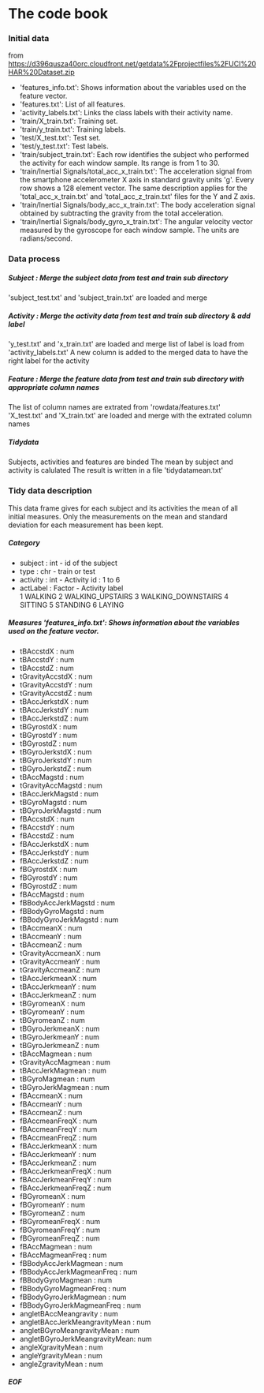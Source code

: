 The code book
===========

### Initial data 

from https://d396qusza40orc.cloudfront.net/getdata%2Fprojectfiles%2FUCI%20HAR%20Dataset.zip 

- 'features_info.txt': Shows information about the variables used on the feature vector.
- 'features.txt': List of all features.
- 'activity_labels.txt': Links the class labels with their activity name.
- 'train/X_train.txt': Training set.
- 'train/y_train.txt': Training labels.
- 'test/X_test.txt': Test set.
- 'test/y_test.txt': Test labels.
- 'train/subject_train.txt': Each row identifies the subject who performed the activity for each window sample. Its range is from 1 to 30. 
- 'train/Inertial Signals/total_acc_x_train.txt': The acceleration signal from the smartphone accelerometer X axis in standard gravity units 'g'. 
   Every row shows a 128 element vector. The same description applies for the 'total_acc_x_train.txt' and 'total_acc_z_train.txt' files for the Y and Z axis. 
- 'train/Inertial Signals/body_acc_x_train.txt': The body acceleration signal obtained by subtracting the gravity from the total acceleration. 
- 'train/Inertial Signals/body_gyro_x_train.txt': The angular velocity vector measured by the gyroscope for each window sample. The units are radians/second. 

### Data process

##### Subject : Merge the subject data from test and train sub directory 
'subject_test.txt' and 'subject_train.txt' are loaded and merge
##### Activity : Merge the activity data from test and train sub directory & add label
'y_test.txt' and 'x_train.txt' are loaded and merge
list of label is load from 'activity_labels.txt'
A new column is added to the merged data to have the right label for the activity
##### Feature : Merge the feature data from test and train sub directory with appropriate column names
The list of column names are extrated from 'rowdata/features.txt'
'X_test.txt' and 'X_train.txt' are loaded and merge with the extrated column names
##### Tidydata
Subjects, activities and features are binded
The mean by subject and activity is calulated
The result is written in a file 'tidydatamean.txt'

### Tidy data description
This data frame gives for each subject and its activities the mean of all initial measures.
Only the measurements on the mean and standard deviation for each measurement has been kept.
#####  Category 
- subject                       : int - 	id of the subject 
- type                          : chr -		train or test
- activity                      : int - 	Activity id : 1 to 6
- actLabel                      : Factor -	Activity label  
1 WALKING
2 WALKING_UPSTAIRS
3 WALKING_DOWNSTAIRS
4 SITTING
5 STANDING
6 LAYING

#####  Measures 'features_info.txt': Shows information about the variables used on the feature vector.
- tBAccstdX                     : num
- tBAccstdY : num  
- tBAccstdZ                     : num  
- tGravityAccstdX               : num  
- tGravityAccstdY               : num  
- tGravityAccstdZ               : num  
- tBAccJerkstdX                 : num  
- tBAccJerkstdY                 : num  
- tBAccJerkstdZ                 : num  
- tBGyrostdX                    : num  
- tBGyrostdY                    : num  
- tBGyrostdZ                    : num  
- tBGyroJerkstdX                : num  
- tBGyroJerkstdY                : num  
- tBGyroJerkstdZ                : num  
- tBAccMagstd                   : num  
- tGravityAccMagstd             : num  
- tBAccJerkMagstd               : num  
- tBGyroMagstd                  : num  
- tBGyroJerkMagstd              : num  
- fBAccstdX                     : num  
- fBAccstdY                     : num  
- fBAccstdZ                     : num  
- fBAccJerkstdX                 : num  
- fBAccJerkstdY                 : num  
- fBAccJerkstdZ                 : num  
- fBGyrostdX                    : num  
- fBGyrostdY                    : num  
- fBGyrostdZ                    : num  
- fBAccMagstd                   : num  
- fBBodyAccJerkMagstd           : num  
- fBBodyGyroMagstd              : num  
- fBBodyGyroJerkMagstd          : num  
- tBAccmeanX                    : num  
- tBAccmeanY                    : num  
- tBAccmeanZ                    : num  
- tGravityAccmeanX              : num  
- tGravityAccmeanY              : num  
- tGravityAccmeanZ              : num  
- tBAccJerkmeanX                : num  
- tBAccJerkmeanY                : num  
- tBAccJerkmeanZ                : num  
- tBGyromeanX                   : num  
- tBGyromeanY                   : num  
- tBGyromeanZ                   : num  
- tBGyroJerkmeanX               : num  
- tBGyroJerkmeanY               : num  
- tBGyroJerkmeanZ               : num  
- tBAccMagmean                  : num  
- tGravityAccMagmean            : num  
- tBAccJerkMagmean              : num  
- tBGyroMagmean                 : num  
- tBGyroJerkMagmean             : num  
- fBAccmeanX                    : num  
- fBAccmeanY                    : num  
- fBAccmeanZ                    : num  
- fBAccmeanFreqX                : num  
- fBAccmeanFreqY                : num  
- fBAccmeanFreqZ                : num  
- fBAccJerkmeanX                : num  
- fBAccJerkmeanY                : num  
- fBAccJerkmeanZ                : num  
- fBAccJerkmeanFreqX            : num  
- fBAccJerkmeanFreqY            : num  
- fBAccJerkmeanFreqZ            : num  
- fBGyromeanX                   : num  
- fBGyromeanY                   : num  
- fBGyromeanZ                   : num  
- fBGyromeanFreqX               : num  
- fBGyromeanFreqY               : num  
- fBGyromeanFreqZ               : num  
- fBAccMagmean                  : num  
- fBAccMagmeanFreq              : num  
- fBBodyAccJerkMagmean          : num  
- fBBodyAccJerkMagmeanFreq      : num  
- fBBodyGyroMagmean             : num  
- fBBodyGyroMagmeanFreq         : num  
- fBBodyGyroJerkMagmean         : num  
- fBBodyGyroJerkMagmeanFreq     : num  
- angletBAccMeangravity         : num  
- angletBAccJerkMeangravityMean : num  
- angletBGyroMeangravityMean    : num  
- angletBGyroJerkMeangravityMean: num  
- angleXgravityMean             : num  
- angleYgravityMean             : num  
- angleZgravityMean             : num 

##### EOF 
